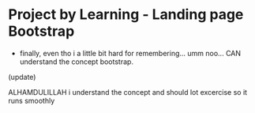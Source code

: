 # Project by Learning - Landing page Bootstrap

* finally, even tho i a little bit hard for remembering... umm noo... CAN understand the concept bootstrap. 

(update)

ALHAMDULILLAH i understand the concept and should lot excercise so it runs smoothly
